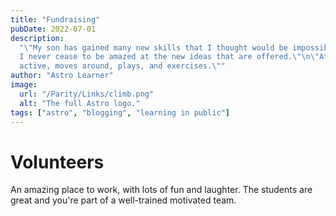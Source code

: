 ```yaml
---
title: "Fundraising"
pubDate: 2022-07-01
description:
  "\"My son has gained many new skills that I thought would be impossible.
  I never cease to be amazed at the new ideas that are offered.\"\n\"At home, She would be staying in one place only. In Parity, she is
  active, moves around, plays, and exercises.\""
author: "Astro Learner"
image:
  url: "/Parity/Links/climb.png"
  alt: "The full Astro logo."
tags: ["astro", "blogging", "learning in public"]
---
```


# Volunteers

An amazing place to work, with lots of fun and laughter. The students
are great and you're part of a well-trained motivated team.
